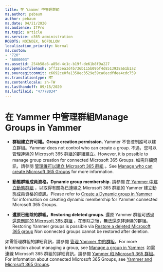```yaml
---
title: 在 Yammer 中管理群組
ms.author: pebaum
author: pebaum
ms.date: 04/21/2020
ms.audience: ITPro
ms.topic: article
ms.service: o365-administration
ROBOTS: NOINDEX, NOFOLLOW
localization_priority: Normal
ms.custom:
- "720"
- "6000003"
ms.assetid: 254b58a6-a85d-4c1c-b19f-de61b8f9a227
ms.openlocfilehash: 5ff325ea3d4b736b115b09bf4d8513938a61b1a2
ms.sourcegitcommit: c6692ce0fa1358ec3529e59ca0ecdfdea4cdc759
ms.translationtype: MT
ms.contentlocale: zh-TW
ms.lasthandoff: 09/15/2020
ms.locfileid: "47778034"
---
```

# <a name="manage-groups-in-yammer"></a><span data-ttu-id="eeace-102">在 Yammer 中管理群組</span><span class="sxs-lookup"><span data-stu-id="eeace-102">Manage Groups in Yammer</span></span>

- <span data-ttu-id="eeace-103">**群組建立許可權。**</span><span class="sxs-lookup"><span data-stu-id="eeace-103">**Group creation permission.**</span></span> <span data-ttu-id="eeace-104">Yammer 不會控制誰可以建立群組。</span><span class="sxs-lookup"><span data-stu-id="eeace-104">Yammer does not control who can create a group.</span></span> <span data-ttu-id="eeace-105">不過，您可以管理連線的 Microsoft 365 群組的群組建立。</span><span class="sxs-lookup"><span data-stu-id="eeace-105">However, it is possible to manage group creation for connected Microsoft 365 Groups.</span></span> <span data-ttu-id="eeace-106">如需詳細資訊，請參閱 [管理誰可以建立 Microsoft 365 群組](https://docs.microsoft.com/microsoft-365/admin/create-groups/manage-creation-of-groups) 。</span><span class="sxs-lookup"><span data-stu-id="eeace-106">See [Manage who can create Microsoft 365 Groups](https://docs.microsoft.com/microsoft-365/admin/create-groups/manage-creation-of-groups) for more information.</span></span>

- <span data-ttu-id="eeace-107">**動態群組成員資格。**</span><span class="sxs-lookup"><span data-stu-id="eeace-107">**Dynamic group membership.**</span></span> <span data-ttu-id="eeace-108">請參閱 [在 Yammer 中建立動態群組](https://docs.microsoft.com/yammer/manage-yammer-groups/create-a-dynamic-group) ，以取得有關為已連線之 Microsoft 365 群組的 Yammer 建立動態成員資格的資訊。</span><span class="sxs-lookup"><span data-stu-id="eeace-108">Please refer to [Create a Dynamic group in Yammer](https://docs.microsoft.com/yammer/manage-yammer-groups/create-a-dynamic-group) for information on creating dynamic membership for Yammer connected Microsoft 365 Groups.</span></span>

- <span data-ttu-id="eeace-109">**還原已刪除的群組。**</span><span class="sxs-lookup"><span data-stu-id="eeace-109">**Restoring deleted groups.**</span></span> <span data-ttu-id="eeace-110">還原 Yammer 群組可透過 [還原刪除的 Microsoft 365 群組](https://docs.microsoft.com/microsoft-365/admin/create-groups/restore-deleted-group) ，在刪除之後，無法還原非連線的群組。</span><span class="sxs-lookup"><span data-stu-id="eeace-110">Restoring Yammer groups is possible via [Restore a deleted Microsoft 365 group](https://docs.microsoft.com/microsoft-365/admin/create-groups/restore-deleted-group) Non connected groups cannot be restored after deletion.</span></span>

<span data-ttu-id="eeace-111">如需管理群組的詳細資訊，請參閱 [管理 Yammer 中的群組](https://support.office.com/article/Manage-a-group-in-Yammer-6e05c6d6-5548-4c88-89cd-e6757a514ef2)。</span><span class="sxs-lookup"><span data-stu-id="eeace-111">For more information about managing a group, see [Manage a group in Yammer](https://support.office.com/article/Manage-a-group-in-Yammer-6e05c6d6-5548-4c88-89cd-e6757a514ef2).</span></span> <span data-ttu-id="eeace-112">如需連線 Microsoft 365 群組的詳細資訊，請參閱 [Yammer 和 Microsoft 365 群組](https://docs.microsoft.com/yammer/manage-yammer-groups/yammer-and-office-365-groups)。</span><span class="sxs-lookup"><span data-stu-id="eeace-112">For information about connected Microsoft 365 Groups, see [Yammer and Microsoft 365 Groups](https://docs.microsoft.com/yammer/manage-yammer-groups/yammer-and-office-365-groups).</span></span>
  